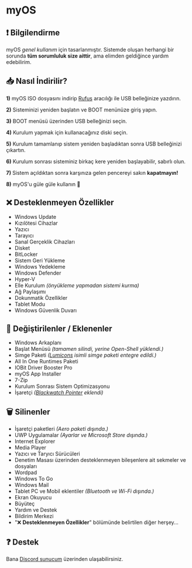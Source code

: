 # myOS
## ❗️ **Bilgilendirme**
myOS *genel kullanım* için tasarlanmıştır. Sistemde oluşan herhangi bir sorunda **tüm sorumluluk size aittir**, ama elimden geldiğince yardım edebilirim.
## 📥 **Nasıl İndirilir?**
**1)** myOS ISO dosyasını indirip [Rufus](https://rufus.ie/) aracılığı ile USB belleğinize yazdırın.

**2)** Sisteminizi yeniden başlatın ve BOOT menünüze giriş yapın.

**3)** BOOT menüsü üzerinden USB belleğinizi seçin.

**4)** Kurulum yapmak için kullanacağınız diski seçin.

**5)** Kurulum tamamlanıp sistem yeniden başladıktan sonra USB belleğinizi çıkartın.

**6)** Kurulum sonrası sisteminiz birkaç kere yeniden başlayabilir, sabırlı olun.

**7)** Sistem açıldıktan sonra karşınıza gelen pencereyi sakın **kapatmayın!**

**8)** myOS'u güle güle kullanın 👋
## ❌ **Desteklenmeyen Özellikler**
- Windows Update
- Kızılötesi Cihazlar
- Yazıcı
- Tarayıcı
- Sanal Gerçeklik Cihazları
- Disket
- BitLocker
- Sistem Geri Yükleme
- Windows Yedekleme
- Windows Defender
- Hyper-V
- Elle Kurulum *(önyükleme yapmadan sistemi kurma)*
- Ağ Paylaşımı
- Dokunmatik Özellikler
- Tablet Modu
- Windows Güvenlik Duvarı
## 🌟 **Değiştirilenler / Eklenenler**
- Windows Arkaplanı
- Başlat Menüsü *(tamamen silindi, yerine Open-Shell yüklendi.)*
- Simge Paketi *([Lumicons](https://www.deviantart.com/vantler/art/Lumicons-662277185) isimli simge paketi entegre edildi.)*
- All In One Runtimes Paketi
- IOBit Driver Booster Pro
- myOS App Installer
- 7-Zip
- Kurulum Sonrası Sistem Optimizasyonu
- İşaretçi *([Blackwatch Pointer](https://www.deviantart.com/idarques/art/Blackwatch-Pointer-869527845) eklendi)*
## 🗑️ **Silinenler**
- İşaretçi paketleri *(Aero paketi dışında.)*
- UWP Uygulamalar *(Ayarlar ve Microsoft Store dışında.)*
- Internet Explorer
- Media Player
- Yazıcı ve Taryıcı Sürücüleri
- Denetim Masası üzerinden desteklenmeyen bileşenlere ait sekmeler ve dosyaları
- Wordpad
- Windows To Go
- Windows Mail
- Tablet PC ve Mobil eklentiler *(Bluetooth ve Wi-Fi dışında.)*
- Ekran Okuyucu
- Büyüteç
- Yardım ve Destek
- Bildirim Merkezi
- "❌ **Desteklenmeyen Özellikler**" bölümünde belirtilen diğer herşey...
## ❓ **Destek**
Bana [Discord sunucum](https://discord.io/myos) üzerinden ulaşabilirsiniz.
